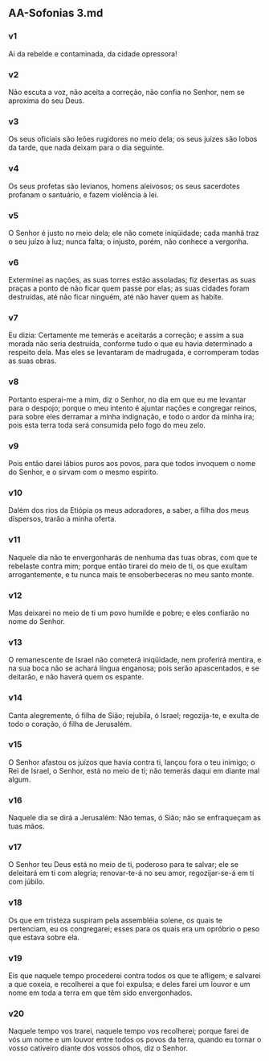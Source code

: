 ## AA-Sofonias 3.md
### v1
 Ai da rebelde e contaminada, da cidade opressora!
### v2
 Não escuta a voz, não aceita a correção, não confia no Senhor, nem se aproxima do seu Deus.
### v3
 Os seus oficiais são leões rugidores no meio dela; os seus juízes são lobos da tarde, que nada deixam para o dia seguinte.
### v4
 Os seus profetas são levianos, homens aleivosos; os seus sacerdotes profanam o santuário, e fazem violência à lei.
### v5
 O Senhor é justo no meio dela; ele não comete iniqüidade; cada manhã traz o seu juízo à luz; nunca falta; o injusto, porém, não conhece a vergonha.
### v6
 Exterminei as nações, as suas torres estão assoladas; fiz desertas as suas praças a ponto de não ficar quem passe por elas; as suas cidades foram destruídas, até não ficar ninguém, até não haver quem as habite.
### v7
 Eu dizia: Certamente me temerás e aceitarás a correção; e assim a sua morada não seria destruída, conforme tudo o que eu havia determinado a respeito dela. Mas eles se levantaram de madrugada, e corromperam todas as suas obras.
### v8
 Portanto esperai-me a mim, diz o Senhor, no dia em que eu me levantar para o despojo; porque o meu intento é ajuntar nações e congregar reinos, para sobre eles derramar a minha indignação, e todo o ardor da minha ira; pois esta terra toda será consumida pelo fogo do meu zelo.
### v9
 Pois então darei lábios puros aos povos, para que todos invoquem o nome do Senhor, e o sirvam com o mesmo espírito.
### v10
 Dalém dos rios da Etiópia os meus adoradores, a saber, a filha dos meus dispersos, trarão a minha oferta.
### v11
 Naquele dia não te envergonharás de nenhuma das tuas obras, com que te rebelaste contra mim; porque então tirarei do meio de ti, os que exultam arrogantemente, e tu nunca mais te ensoberbeceras no meu santo monte.
### v12
 Mas deixarei no meio de ti um povo humilde e pobre; e eles confiarão no nome do Senhor.
### v13
 O remanescente de Israel não cometerá iniqüidade, nem proferirá mentira, e na sua boca não se achará língua enganosa; pois serão apascentados, e se deitarão, e não haverá quem os espante.
### v14
 Canta alegremente, ó filha de Sião; rejubila, ó Israel; regozija-te, e exulta de todo o coração, ó filha de Jerusalém.
### v15
 O Senhor afastou os juízos que havia contra ti, lançou fora o teu inimigo; o Rei de Israel, o Senhor, está no meio de ti; não temerás daqui em diante mal algum.
### v16
 Naquele dia se dirá a Jerusalém: Não temas, ó Sião; não se enfraqueçam as tuas mãos.
### v17
 O Senhor teu Deus está no meio de ti, poderoso para te salvar; ele se deleitará em ti com alegria; renovar-te-á no seu amor, regozijar-se-á em ti com júbilo.
### v18
 Os que em tristeza suspiram pela assembléia solene, os quais te pertenciam, eu os congregarei; esses para os quais era um opróbrio o peso que estava sobre ela.
### v19
 Eis que naquele tempo procederei contra todos os que te afligem; e salvarei a que coxeia, e recolherei a que foi expulsa; e deles farei um louvor e um nome em toda a terra em que têm sido envergonhados.
### v20
 Naquele tempo vos trarei, naquele tempo vos recolherei; porque farei de vós um nome e um louvor entre todos os povos da terra, quando eu tornar o vosso cativeiro diante dos vossos olhos, diz o Senhor.
